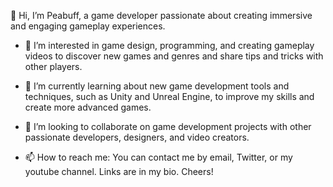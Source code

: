 👋 Hi, I’m Peabuff, a game developer passionate about creating immersive and engaging gameplay experiences.

- 👀 I’m interested in game design, programming, and creating gameplay videos to discover new games and genres and share tips and tricks with other players.

- 🌱 I’m currently learning about new game development tools and techniques, such as Unity and Unreal Engine, to improve my skills and create more advanced games.

- 💞️ I’m looking to collaborate on game development projects with other passionate developers, designers, and video creators.

- 📫 How to reach me: You can contact me by email, Twitter, or my youtube channel. Links are in my bio. Cheers!


<!---
peabuff/peabuff is a ✨ special ✨ repository because its `README.md` (this file) appears on your GitHub profile.
You can click the Preview link to take a look at your changes.
--->
